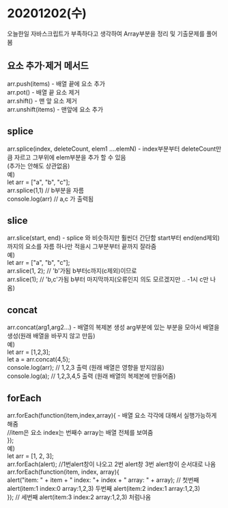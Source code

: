 # 20201202(수)

오늘한일
자바스크립트가 부족하다고 생각하여 Array부분을 정리 및 기출문제를 풀어봄


요소 추가·제거 메서드
---------------------
arr.push(items) - 배열 끝에 요소 추가<br>
arr.pot() - 배열 끝 요소 제거<br>
arr.shift() - 맨 앞 요소 제거<br>
arr.unshift(items) - 맨앞에 요소 추가<br>

## splice 
arr.splice(index, deleteCount, elem1 ....elemN) - index부분부터 deleteCount만큼 자르고 그부위에 elem부분을 추가 할 수 있음<br>(추가는 안해도 상관없음)<br>
예)<br>
let arr = ["a", "b", "c"];<br>
   arr.splice(1,1)  // b부분을 자름<br>
   console.log(arr) // a,c 가 출력됨<br>

## slice
arr.slice(start, end) - splice 와 비슷하지만 훨씬더 간단함 start부터 end(end제외)까지의 요소를 자름 하나만 적을시 그부분부터 끝까지 잘라줌<br>
예)<br>
let arr = ["a", "b", "c"];<br>
arr.slice(1, 2); // 'b'가됨 b부터c까지(c제외)이므로<br>
arr.slice(1);   // 'b,c'가됨 b부터 마지막까지(오류인지 의도 모르겠지만 .. -1시 c만 나옴)<br>

## concat
arr.concat(arg1,arg2...) - 배열의 복제본 생성 arg부분에 있는 부분을 모아서 배열을 생성(원래 배열을 바꾸지 않고 만듬)<br>
예)<br>
let arr = [1,2,3];<br>
let a = arr.concat(4,5);<br>
console.log(arr);  // 1,2,3 출력 (원래 배열은 영향을 받지않음)<br>
console.log(a);    // 1,2,3,4,5 출력 (원래 배열의 복제본에 만들어줌)<br>

## forEach
arr.forEach(function(item,index,array){ - 배열 요소 각각에 대해서 실행가능하게 해줌<br>
  //item은 요소 index는 번째수 array는 배열 전체를 보여줌<br>
});<br>
예)<br>
let arr = [1, 2, 3];<br>
arr.forEach(alert);   //1번alert창이 나오고 2번 alert창 3번 alert창이 순서대로 나옴<br>
arr.forEach(function(item, index, array){<br>
  alert("item: " + item + " index: "+ index + " array: " + array); // 첫번째 alert(item:1 index:0 array:1,2,3) 두번째 alert(item:2 index:1 array:1,2,3)<br>
});                                                                // 세번째 alert(item:3 index:2 array:1,2,3)  처럼나옴<br>
